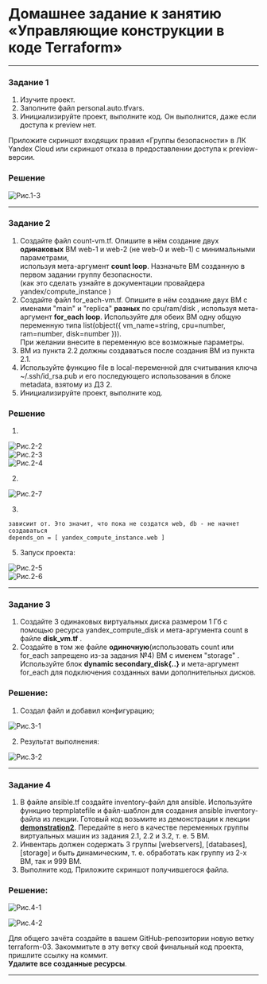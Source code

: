 # Домашнее задание к занятию «Управляющие конструкции в коде Terraform»

------

### Задание 1

1. Изучите проект.
2. Заполните файл personal.auto.tfvars.
3. Инициализируйте проект, выполните код. Он выполнится, даже если доступа к preview нет.

Приложите скриншот входящих правил «Группы безопасности» в ЛК Yandex Cloud или скриншот отказа в предоставлении доступа к preview-версии.

### Решение

![Рис.1-3](img/%D0%A0%D0%B8%D1%81.1-3.png)  

------

### Задание 2

1. Создайте файл count-vm.tf. Опишите в нём создание двух **одинаковых** ВМ  web-1 и web-2 (не web-0 и web-1) с минимальными параметрами,   
используя мета-аргумент **count loop**. Назначьте ВМ созданную в первом задании группу безопасности.  
(как это сделать узнайте в документации провайдера yandex/compute_instance )  
2. Создайте файл for_each-vm.tf. Опишите в нём создание двух ВМ с именами "main" и "replica" **разных** по cpu/ram/disk , используя мета-аргумент **for_each loop**. 
Используйте для обеих ВМ одну общую переменную типа list(object({ vm_name=string, cpu=number, ram=number, disk=number  })).  
При желании внесите в переменную все возможные параметры.  
3. ВМ из пункта 2.2 должны создаваться после создания ВМ из пункта 2.1.
4. Используйте функцию file в local-переменной для считывания ключа ~/.ssh/id_rsa.pub и его последующего использования в блоке metadata, взятому из ДЗ 2.
5. Инициализируйте проект, выполните код.

### Решение
1.

![Рис.2-2](img/%D0%A0%D0%B8%D1%81.2-2.png)  
![Рис.2-3](img/%D0%A0%D0%B8%D1%81.2-3.png)  
![Рис.2-4](img/%D0%A0%D0%B8%D1%81.2-4.png)  

2.

![Рис.2-7](img/%D0%A0%D0%B8%D1%81.2-7.png)

3. 
```
зависиит от. Это значит, что пока не создатся web, db - не начнет создаваться
depends_on = [ yandex_compute_instance.web ]

```

5. Запуск проекта:   

![Рис.2-5](img/%D0%A0%D0%B8%D1%81.2-5.png)  
![Рис.2-6](img/%D0%A0%D0%B8%D1%81.2-6.png)  

------

### Задание 3

1. Создайте 3 одинаковых виртуальных диска размером 1 Гб с помощью ресурса yandex_compute_disk и мета-аргумента count в файле **disk_vm.tf** .
2. Создайте в том же файле **одиночную**(использовать count или for_each запрещено из-за задания №4) ВМ c именем "storage"  . Используйте блок **dynamic secondary_disk{..}** и мета-аргумент for_each для подключения созданных вами дополнительных дисков.

### Решение:
1. Создал файл и добавил конфигурацию;   

![Рис.3-1](img/%D0%A0%D0%B8%D1%81.3-1.png)  

2. Результат выполнения:  

![Рис.3-2](img/%D0%A0%D0%B8%D1%81.3-2.png)  

------

### Задание 4

1. В файле ansible.tf создайте inventory-файл для ansible.
Используйте функцию tepmplatefile и файл-шаблон для создания ansible inventory-файла из лекции.
Готовый код возьмите из демонстрации к лекции [**demonstration2**](https://github.com/netology-code/ter-homeworks/tree/main/03/demonstration2).
Передайте в него в качестве переменных группы виртуальных машин из задания 2.1, 2.2 и 3.2, т. е. 5 ВМ.
2. Инвентарь должен содержать 3 группы [webservers], [databases], [storage] и быть динамическим, т. е. обработать как группу из 2-х ВМ, так и 999 ВМ.
4. Выполните код. Приложите скриншот получившегося файла. 

### Решение:

![Рис.4-1](img/%D0%A0%D0%B8%D1%81.4-1.png)  

![Рис.4-2](img/%D0%A0%D0%B8%D1%81.4-2.png)

Для общего зачёта создайте в вашем GitHub-репозитории новую ветку terraform-03. Закоммитьте в эту ветку свой финальный код проекта, пришлите ссылку на коммит.   
**Удалите все созданные ресурсы**.

------

